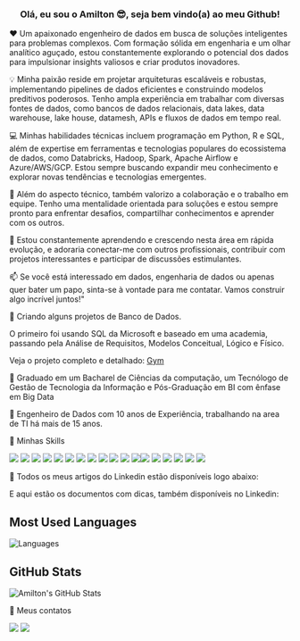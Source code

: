 <h3 align="center">Olá, eu sou o Amilton 😎, seja bem vindo(a) ao meu Github!</h3>
 
❤️ Um apaixonado engenheiro de dados em busca de soluções inteligentes para problemas complexos. Com formação sólida em engenharia e um olhar analítico aguçado, estou constantemente explorando o potencial dos dados para impulsionar insights valiosos e criar produtos inovadores.

💡 Minha paixão reside em projetar arquiteturas escaláveis ​​e robustas, implementando pipelines de dados eficientes e construindo modelos preditivos poderosos. Tenho ampla experiência em trabalhar com diversas fontes de dados, como bancos de dados relacionais, data lakes, data warehouse, lake house, datamesh, APIs e fluxos de dados em tempo real.

💻 Minhas habilidades técnicas incluem programação em Python, R e SQL, além de expertise em ferramentas e tecnologias populares do ecossistema de dados, como Databricks, Hadoop, Spark, Apache Airflow e Azure/AWS/GCP. Estou sempre buscando expandir meu conhecimento e explorar novas tendências e tecnologias emergentes.

🔬 Além do aspecto técnico, também valorizo a colaboração e o trabalho em equipe. Tenho uma mentalidade orientada para soluções e estou sempre pronto para enfrentar desafios, compartilhar conhecimentos e aprender com os outros.

🌱 Estou constantemente aprendendo e crescendo nesta área em rápida evolução, e adoraria conectar-me com outros profissionais, contribuir com projetos interessantes e participar de discussões estimulantes.

📫 Se você está interessado em dados, engenharia de dados ou apenas quer bater um papo, sinta-se à vontade para me contatar. Vamos construir algo incrível juntos!"

🔭 Criando alguns projetos de Banco de Dados.

O primeiro foi usando SQL da Microsoft e baseado em uma academia, passando pela Análise de Requisitos, Modelos Conceitual, Lógico e Físico.

Veja o projeto completo e detalhado: [Gym](https://github.com/AmiltonFariaSilva/Gym)

📖 Graduado em um Bacharel de Ciências da computação, um Tecnólogo de Gestão de Tecnologia da Informação e Pós-Graduação em BI com ênfase em Big Data

💼 Engenheiro de Dados com 10 anos de Experiência, trabalhando na area de TI há mais de 15 anos.

🎯 Minhas Skills

<img src ="https://img.shields.io/badge/AWS-CLOUD-orange?style=for-the-badge&logoColor=orange"/> <img src ="https://img.shields.io/badge/Microsoft-Azure-blue?style=for-the-badge&logoColor=blue"/> <img src ="https://img.shields.io/badge/GCP-CLOUD-yellow?style=for-the-badge&logoColor=blue"/> <img src ="https://img.shields.io/badge/Oracle-F80000?style=for-the-badge&logo=oracle&logoColor=black"/> <img src ="https://img.shields.io/badge/PLSQL-F80000?style=for-the-badge&logo=oracle&logoColor=black"/> 
<img src ="https://img.shields.io/badge/Microsoft%20SQL%20Server-CC2927?style=for-the-badge&logo=microsoft%20sql%20server&logoColor=white"/> <img src ="https://img.shields.io/badge/MySQL-005C84?style=for-the-badge&logo=mysql&logoColor=white"/>
<img src ="https://img.shields.io/badge/Google%20Sheets-34A853?style=for-the-badge&logo=google-sheets&logoColor=white"/> <img src ="https://img.shields.io/badge/Microsoft_Excel-217346?style=for-the-badge&logo=microsoft-excel&logoColor=white"/> <img src ="https://img.shields.io/badge/PowerBI-F2C811?style=for-the-badge&logo=Power%20BI&logoColor=white"/> <img src ="https://img.shields.io/badge/Python-%2314354C.svg?style=for-the-badge&logo=python&logoColor=white"/> <img src ="https://img.shields.io/badge/Microsoft%20SQL%20Server-CC2927?style=for-the-badge&logo=microsoft%20sql%20server&logoColor=white"/><img src ="https://img.shields.io/badge/dev.to-0A0A0A?style=for-the-badge&logo=devdotto&logoColor=white"/>
<img src ="https://img.shields.io/badge/Medium-12100E?style=for-the-badge&logo=medium&logoColor=white"/> <img src ="https://img.shields.io/badge/Databricks-FF3621?style=for-the-badge&logo=Databricks&logoColor=white"/> <img src ="https://img.shields.io/badge/Apache_Spark-FFFFFF?style=for-the-badge&logo=apachespark&logoColor=#E35A16"/> <img src ="https://img.shields.io/badge/Colab-F9AB00?style=for-the-badge&logo=googlecolab&color=525252"/> <img src ="https://img.shields.io/badge/microsoft%20azure-0089D6?style=for-the-badge&logo=microsoft-azure&logoColor=white"/>

🌱 Todos os meus artigos do Linkedin estão disponíveis logo abaixo:


E aqui estão os documentos com dicas, também disponíveis no Linkedin:

## Most Used Languages
![Languages](https://github-readme-stats.vercel.app/api/top-langs/?username=AmiltonFariaSilva&layout=compact&theme=radical)

## GitHub Stats

![Amilton's GitHub Stats](https://github-readme-stats.vercel.app/api?username=AmiltonFariaSilva&count_private=true&show_icons=true&theme=radical)



📧 Meus contatos

[<img src="https://img.shields.io/badge/linkedin-%230077B5.svg?&style=for-the-badge&logo=linkedin&logoColor=white" />](https://www.linkedin.com/in/amiltonfariasilva/)
[<img src="https://img.shields.io/badge/Gmail-D14836?style=for-the-badge&logo=gmail&logoColor=white"/>](mailto:amilton.faria.silva@gmail.com)
